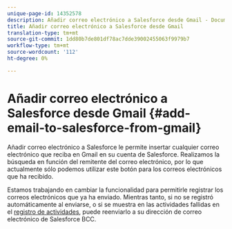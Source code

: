 ```yaml
---
unique-page-id: 14352578
description: Añadir correo electrónico a Salesforce desde Gmail - Documentos de marketing - Documentación del producto
title: Añadir correo electrónico a Salesforce desde Gmail
translation-type: tm+mt
source-git-commit: 1dd80b7de801df78ac7dde39002455063f9979b7
workflow-type: tm+mt
source-wordcount: '112'
ht-degree: 0%

---
```



# Añadir correo electrónico a Salesforce desde Gmail {#add-email-to-salesforce-from-gmail}

Añadir correo electrónico a Salesforce le permite insertar cualquier correo electrónico que reciba en Gmail en su cuenta de Salesforce. Realizamos la búsqueda en función del remitente del correo electrónico, por lo que actualmente sólo podemos utilizar este botón para los correos electrónicos que ha recibido.

Estamos trabajando en cambiar la funcionalidad para permitirle registrar los correos electrónicos que ya ha enviado. Mientras tanto, si no se registró automáticamente al enviarse, o si se muestra en las actividades fallidas en el [registro de actividades](https://toutapp.com/), puede reenviarlo a su dirección de correo electrónico de Salesforce BCC.
